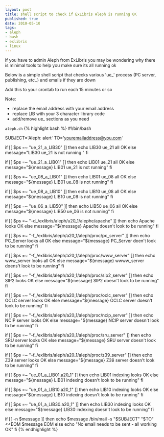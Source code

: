 ```yaml
--- 
layout: post
title: shell script to check if ExLibris Aleph is running OK
published: true
date: 2010-05-10
tags: 
- aleph
- bash
- exlibris
- linux
---
```

If you have to admin Aleph from ExLibris you may be wondering why there is minimal tools to help you make sure its all running ok

Below is a simple shell script that checks various 'ue_' process (PC server, publishing, etc..) and emails if they are down

Add this to your crontab to run each 15 minutes or so

Note:

- replace the email address with your email address
- replace LIB with your 3 character library code
- add/remove ue_ sections as you need

`aleph.sh`
{% highlight bash %}
#!/bin/bash
 
SUBJECT='Aleph: alert'
TO='youremailaddress@you.com'
 
if [[ $ps =~ "ue_21_a_LIB30" ]]
then
        echo LIB30 ue_21 all OK
else
        message="LIB30 ue_21 is not running
"
fi
 
if [[ $ps =~ "ue_21_a_LIB01" ]]
then
        echo LIB01 ue_21 all OK
else
        message="${message}
LIB01 ue_21 is not running"
fi
 
 
if [[ $ps =~ "ue_08_a_LIB01" ]]
then
        echo LIB01 ue_08 all OK
else
        message="${message}
LIB01 ue_08 is not running"
fi
 
if [[ $ps =~ "ue_08_a_LIB10" ]]
then
        echo LIB10 ue_08  all OK
else
        message="${message}
LIB10 ue_08 is not running"
fi
 
if [[ $ps =~ "ue_06_a_LIB50" ]]
then
        echo LIB50 ue_06  all OK
else
        message="${message}
LIB50 ue_06 is not running"
fi
 
if [[ $ps =~ "-d_/exlibris/aleph/u20_1/alephe/apache" ]]
then
        echo Apache looks OK
else
        message="${message}
Apache doesn't look to be running"
fi
 
if [[ $ps =~ "-f_/exlibris/aleph/a20_1/aleph/proc/pc_server" ]]
then
        echo PC_Server looks  all OK
else
        message="${message}
PC_Server doen't look to be running"
fi
 
if [[ $ps =~ "-f_/exlibris/aleph/a20_1/aleph/proc/www_server" ]]
then
        echo www_server looks all OK
else
        message="${message}
wwww_server doens't look to be running"
fi
 
if [[ $ps =~ "-f_/exlibris/aleph/a20_1/aleph/proc/sip2_server" ]]
then
        echo SIP2 looks OK
else
        message="${message}
SIP2 doesn't look to be running"
fi
 
if [[ $ps =~ "-f_/exlibris/aleph/a20_1/aleph/proc/oclc_server" ]]
then
        echo OCLC server looks OK
else
        message="${message}
OCLC server doesn't look to be running"
fi
 
if [[ $ps =~ "-f_/exlibris/aleph/a20_1/aleph/proc/ncip_server" ]]
then
        echo NCIP server looks OK
else
        message="${message}
NCIP server doesn't look to be running"
fi
 
if [[ $ps =~ "-f_/exlibris/aleph/a20_1/aleph/proc/sru_server" ]]
then
        echo SRU server looks OK
else
        message="${message}
SRU server doesn't look to be running"
fi
 
if [[ $ps =~ "-f_/exlibris/aleph/a20_1/aleph/proc/z39_server" ]]
then
        echo Z39 server looks OK
else
        message="${message}
Z39 server doesn't look to be running"
fi
 
if [[ $ps =~ "ue_01_a_LIB01.a20_1" ]]
then
        echo LIB01 indexing looks OK
else
        message="${message}
LIB01 indexing doesn't look to be running"
fi
 
if [[ $ps =~ "ue_01_a_LIB10.a20_1" ]]
then
        echo LIB10 indexing looks OK
else
        message="${message}
LIB10 indexing doesn't look to be running"
fi
 
if [[ $ps =~ "ue_01_a_LIB30.a20_1" ]]
then
        echo LIB30 indexing looks OK
else
        message="${message}
LIB30 indexing doesn't look to be running"
fi
 
if [[ -n $message ]]
then
        echo $message
        /bin/mail -s "$SUBJECT" "$TO" <<EOM
        $message
EOM
else
        echo "No email needs to be sent - all working OK"
fi
{% endhighlight %}
